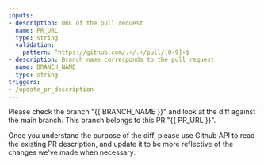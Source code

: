 ```yaml
---
inputs:
- description: URL of the pull request
  name: PR_URL
  type: string
  validation:
    pattern: ^https://github.com/.+/.+/pull/[0-9]+$
- description: Branch name corresponds to the pull request
  name: BRANCH_NAME
  type: string
triggers:
- /update_pr_description
---
```


Please check the branch "{{ BRANCH_NAME }}" and look at the diff against the main branch. This branch belongs to this PR "{{ PR_URL }}".

Once you understand the purpose of the diff, please use Github API to read the existing PR description, and update it to be more reflective of the changes we've made when necessary.